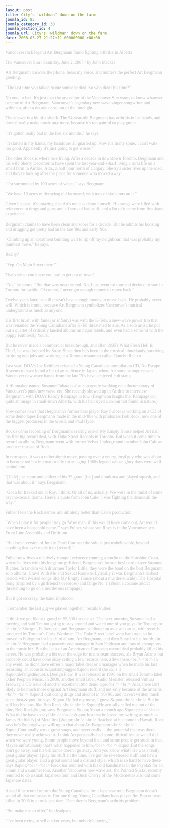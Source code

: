 ```yaml
---
layout: post
title: City's 'wildman' down on the farm
joomla_id: 85
joomla_category_id: 30
joomla_section_id: 4
joomla_url: City's 'wildman' down on the farm
date: 2008-05-27 21:27:11.000000000 +00:00
---
```

<span style="color: #c0c0c0"><span style="font-family: 'book antiqua',palatino">Vancouver rock legend Art Bergmann found fighting arthritis in Alberta<br />
<br />
The Vancouver Sun / Saturday, June 2, 2007 / by John Mackie<br />
<br />
Art Bergmann answers the phone, hears my voice, and mutters the perfect Art Bergmann greeting.<br />
<br />
&quot;The last time you talked to me someone died. So who died this time?&quot;<br />
<br />
No one, in fact. It's just that the arts editor of the Vancouver Sun wants to know whatever became of Art Bergmann, Vancouver's legendary new wave singer-songwriter and wildman, after a decade or so out of the limelight.<br />
<br />
The answer is a bit of a shock. The 54-year-old Bergmann has arthritis in his hands, and doesn't really make music any more, because it's too painful to play guitar.<br />
<br />
&quot;It's gotten really bad in the last six months,&quot; he says.<br />
<br />
&quot;It started in my hands, my hands are all gnarled up. Now it's in my spine, I can't walk too good. Apparently it's just going to get worse.&quot;<br />
<br />
The other shock is where he's living. After a decade in downtown Toronto, Bergmann and his wife Sherry Decembrini have spent the last year-and-a-half living a rural life on a small farm in Airdrie, Alta., a half hour north of Calgary. Sherry's sister lives up the road, and they're looking after the place for someone who moved away.<br />
<br />
&quot;I'm surrounded by 100 acres of wheat,&quot; says Bergmann.<br />
<br />
&quot;We have 10 acres of decaying old farmyard, with tons of skeletons on it.&quot;<br />
<br />
Given his past, it's amazing that Art's not a skeleton himself. His songs were filled with references to drugs and guns and all sorts of bad stuff, and a lot of it came from first-hand experience.<br />
<br />
Bergmann claims to have been clean and sober for a decade. But he admits his boozing and drugging got pretty bad in the late '80s and early '90s.<br />
<br />
&quot;Climbing up an apartment building wall to rip off my neighbour, that was probably my dumbest move,&quot; he says.<br />
<br />
Really?<br />
<br />
&quot;Yep. On Main Street there.&quot;<br />
<br />
That's when you knew you had to get out of town?<br />
<br />
&quot;No,&quot; he snorts. &quot;But that was near the end. No, I just went on tour and decided to stay in Toronto for awhile. Of course, I never got enough money to move back.&quot;<br />
<br />
Twelve years later, he still doesn't have enough money to move back. He probably never will. Which is ironic, because Art Bergmann symbolizes Vancouver's musical underground as much as anyone.<br />
<br />
His first brush with fame (or infamy) was with the K-Tels, a new-wave power trio that was renamed the Young Canadians after K-Tel threatened to sue. As a solo artist, he put out a quartet of critically lauded albums on major labels, and even had a semi-hit with the poppy Faithlessly Yours.<br />
<br />
But he never made a commercial breakthrough, and after 1995's What Fresh Hell Is This?, he was dropped by Sony. Since then he's been in the musical hinterlands, surviving by doing odd jobs and working at a Toronto restaurant called Rancho Relaxo.<br />
<br />
Last year, DOA's Joe Keithley reissued a Young Canadians compilation CD, No Escape. It seems to have found a bit of an audience in Japan, where for some strange reason Vancouver new wave bands from the late '70s have achieved cult status.<br />
<br />
A filmmaker named Susanne Tabata is also apparently working on a documentary of Vancouver's punk/new wave era. She recently showed up in Airdrie to interview Bergmann, with DOA's Randy Rampage in tow. (Bergmann laughs that Rampage cut quite an image in small-town Alberta, with his hair dyed a colour not found in nature.)<br />
<br />
Now comes news that Bergmann's former bass player Ray Fulber is working on a CD of some demo tapes Bergmann made in the mid-'80s with producers Bob Rock, now one of the biggest producers in the world, and Paul Hyde.<br />
<br />
Rock's demo recording of Bergmann's searing rocker My Empty House helped Art nail his first big record deal, with Duke Street Records in Toronto. But when it came time to record an album, Bergmann went with former Velvet Underground member John Cale as producer instead of Rock.<br />
<br />
In retrospect, it was a rather dumb move, passing over a young local guy who was about to become red hot internationally for an aging 1960s legend whose glory days were well behind him.<br />
<br />
&quot;[Cale] just came and collected his 35 grand [fee] and drank tea and played squash, and that was about it,&quot; says Bergmann.<br />
<br />
&quot;Got a bit freaked out at Ray, I think. Or all of us, actually. We were in the midst of some psycho-sexual drama. Here's a quote from John Cale: 'I was fighting the demos all the way.'&quot;<br />
<br />
Fulber feels the Rock demos are infinitely better than Cale's production.<br />
<br />
&quot;When I play it for people they go 'Wow man, if this would have come out, Art would have been a household name,'&quot; says Fulber, whose son Rhys is in the Vancouver acts Front Line Assembly and Delirium.<br />
<br />
&quot;He does a version of Junkie Don't Care and the solo is just unbelievable, beyond anything that ever made it to [record].&quot;<br />
<br />
Fulber now lives a relatively tranquil existence running a studio on the Sunshine Coast, where he lives with his longtime girlfriend, Bergmann's former keyboard player Suzanne Richter. In tandem with drummer Taylor Little, they were the band on the best Bergmann solo albums, Crawl With Me and Sexual Roulette. Lyrically it was Bergmann's darkest period, with twisted songs like My Empty House (about a murder-suicide), The Hospital Song (inspired by a girlfriend's overdose) and Dirge No. 1 (about a cocaine addict threatening to go on a murderous rampage).<br />
<br />
But it got so crazy, the band imploded.<br />
<br />
&quot;I remember the last gig we played together,&quot; recalls Fulber.<br />
<br />
&quot;I think we got like six grand or $5,500 for one set. The next morning Suzanne had a meeting and said 'I'm not going to stay around and watch one of you guys die.'&quot;<br />
<br />
She quit, Fulber quit, and Bergmann soldiered on as a solo artist, with records produced by Toronto's Chris Wardman. The Duke Street label went bankrupt, so he moved to Polygram for his third album, Art Bergmann, and then Sony for his fourth.<br />
<br />
Bergmann had a powerhouse manager in Sam Feldman and tons of champions in the music biz. But the lack of an American or European record deal probably killed his career. He was probably a bit over the edge for mainstream success, ala Bryan Adams but probably could have done okay selling a few records here, a few there.<br />
<br />
In any event, he didn't have either a major label deal or a manager when he made his last recording, an acoustic &quot;unplugged&quot; record (he calls it &quot;defanged&quot;), Design Flaw. It was released in 1998 on the small Toronto label Other People's Music. In 2000, another small label, Audio Monster, released Vultura Freeway, a CD issue of another excellent 1984 demo tape.<br />
<br />
Alas, there isn't likely to be much more original Art Bergmann stuff, and not only because of the arthritis.<br />
<br />
&quot;I quit doing drugs and alcohol in '95-'96, and haven't written much since then,&quot; he says. &quot;I killed my muse, I guess.&quot;<br />
<br />
But he still has his fans, like Bob Rock.<br />
<br />
&quot;He actually called me out of the blue, Bob Rock,&quot; says Bergmann. &quot;About a month ago.&quot;<br />
<br />
What did he have to say?<br />
<br />
&quot;Just that he loved my writing as much as James Hetfield's [of Metallica].&quot;<br />
<br />
Reached at his home in Hawaii, Rock says he's &quot;always willing to chat about Art Bergmann.<br />
<br />
&quot;Continually wrote great songs, and never really ... the potential that was there, they never really achieved it. I think Art personally had some difficulties, as we all did when we were young. Some people move beyond that, and some people get stuck in that. Maybe unfortunately that's what happened to him.<br />
<br />
&quot;But the songs don't go away, and his brilliance doesn't go away. And you know what? He was a really great guitar player. I play his stuff all the time, I've got the re-released stuff, and he's a great guitar player. Had a great sound and a distinct style, which is so hard to have these days.&quot;<br />
<br />
Rock has reunited with his old bandmates in the Payola$ for an album and a summer tour. Another Vancouver new wave act, the Pointed Sticks, recently reunited to do a small Japanese tour, and Buck Cherry of the Modernettes also did some Japanese dates.<br />
<br />
Asked if he would reform the Young Canadians for a Japanese tour, Bergmann doesn't sound all that enthusiastic. For one thing, Young Canadians bass player Jim Bescott was killed in 2005 in a truck accident. Then there's Bergmann's arthritis problem.<br />
<br />
&quot;But make me an offer,&quot; he deadpans.<br />
<br />
&quot;I've been trying to sell out for years, but nobody's buying.&quot;<br />
</span></span>

